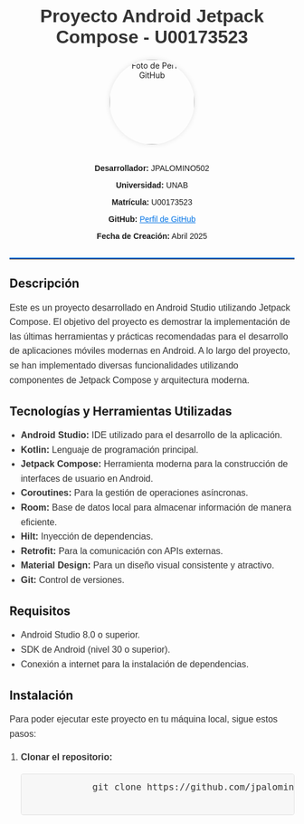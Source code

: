 <div style="text-align:center;">
    <h1 style="font-family: 'Arial', sans-serif; color: #333; font-size: 32px;">Proyecto Android Jetpack Compose - U00173523</h1>
    <img src="https://avatars.githubusercontent.com/u/145731338?v=4" alt="Foto de Perfil GitHub" style="border-radius: 50%; width: 150px; height: 150px; box-shadow: 0px 0px 10px rgba(0,0,0,0.1); margin-bottom: 20px;">
</div>

<div style="text-align:center; font-family: 'Arial', sans-serif; margin-bottom: 20px;">
    <p><strong>Desarrollador:</strong> JPALOMINO502</p>
    <p><strong>Universidad:</strong> UNAB</p>
    <p><strong>Matrícula:</strong> U00173523</p>
    <p><strong>GitHub:</strong> <a href="https://github.com/jpalomino502" style="color: #0073e6;">Perfil de GitHub</a></p>
    <p><strong>Fecha de Creación:</strong> Abril 2025</p>
</div>

<hr style="border: 0; border-top: 2px solid #0073e6; margin: 30px 0;">

## Descripción

<p style="font-family: 'Arial', sans-serif; font-size: 16px; color: #333; line-height: 1.6;">Este es un proyecto desarrollado en Android Studio utilizando Jetpack Compose. El objetivo del proyecto es demostrar la implementación de las últimas herramientas y prácticas recomendadas para el desarrollo de aplicaciones móviles modernas en Android. A lo largo del proyecto, se han implementado diversas funcionalidades utilizando componentes de Jetpack Compose y arquitectura moderna.</p>

## Tecnologías y Herramientas Utilizadas

<ul style="font-family: 'Arial', sans-serif; font-size: 16px; color: #333; line-height: 1.6; padding-left: 20px;">
    <li><strong>Android Studio:</strong> IDE utilizado para el desarrollo de la aplicación.</li>
    <li><strong>Kotlin:</strong> Lenguaje de programación principal.</li>
    <li><strong>Jetpack Compose:</strong> Herramienta moderna para la construcción de interfaces de usuario en Android.</li>
    <li><strong>Coroutines:</strong> Para la gestión de operaciones asíncronas.</li>
    <li><strong>Room:</strong> Base de datos local para almacenar información de manera eficiente.</li>
    <li><strong>Hilt:</strong> Inyección de dependencias.</li>
    <li><strong>Retrofit:</strong> Para la comunicación con APIs externas.</li>
    <li><strong>Material Design:</strong> Para un diseño visual consistente y atractivo.</li>
    <li><strong>Git:</strong> Control de versiones.</li>
</ul>

## Requisitos

<ul style="font-family: 'Arial', sans-serif; font-size: 16px; color: #333; line-height: 1.6; padding-left: 20px;">
    <li>Android Studio 8.0 o superior.</li>
    <li>SDK de Android (nivel 30 o superior).</li>
    <li>Conexión a internet para la instalación de dependencias.</li>
</ul>

## Instalación

<p style="font-family: 'Arial', sans-serif; font-size: 16px; color: #333; line-height: 1.6;">Para poder ejecutar este proyecto en tu máquina local, sigue estos pasos:</p>

<ol style="font-family: 'Arial', sans-serif; font-size: 16px; color: #333; line-height: 1.6; padding-left: 20px;">
    <li><strong>Clonar el repositorio:</strong>
        <pre style="background-color: #f7f7f7; border: 1px solid #e1e1e1; padding: 10px; font-size: 16px; border-radius: 4px; overflow: auto;">
            git clone https://github.com/jpalomino502/StoreApp.git
        </pre>
    </li>
</ol>
